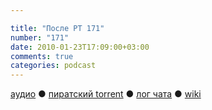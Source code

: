 ```yaml
---

title: "После РТ 171"
number: "171"
date: 2010-01-23T17:09:00+03:00
comments: true
categories: podcast
---
```

[аудио](http://cdn.radio-t.com/rt171post.mp3) ● [пиратский torrent](http://pirates.radio-t.com/torrents/rt171post.mp3.torrent) ● [лог чата](http://chat.radio-t.com/logs/radio-t-171.html) ● [wiki](http://wiki.radio-t.com/%D0%9F%D0%BE%D1%81%D0%BB%D0%B5_%D0%A0%D0%A2_171)<audio src="http://cdn.radio-t.com/rt171post.mp3" preload="none">
